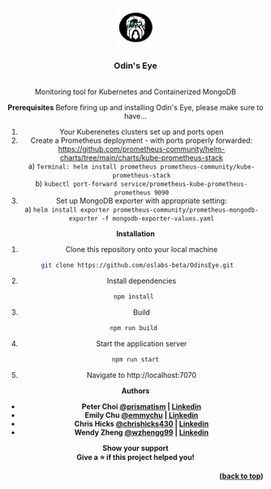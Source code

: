 <a name="readme-top"></a>
<br />
<div align="center">
  <a href="https://github.com/oslabs-beta/OdinsEye">
    <img src="client/images/odin-logo.png" alt="Logo" width="80" height="80">
  </a>

<h3 align="center">Odin's Eye</h3>

<br>
Monitoring tool for Kubernetes and Containerized MongoDB



<b>Prerequisites</b>
Before firing up and installing Odin's Eye, please make sure to have...
1) Your Kuberenetes clusters set up and ports open
2) Create a Prometheus deployment - with ports properly forwarded: https://github.com/prometheus-community/helm-charts/tree/main/charts/kube-prometheus-stack
<br> a) ```Terminal: helm install prometheus prometheus-community/kube-prometheus-stack```
<br> b) ```kubectl port-forward service/prometheus-kube-prometheus-prometheus 9090```
3) Set up MongoDB exporter with appropriate setting: 
 <br> a) ```helm install exporter prometheus-community/prometheus-mongodb-exporter -f mongodb-exporter-values.yaml```




<b>Installation</b> 

1.  Clone this repository onto your local machine

```sh
 git clone https://github.com/oslabs-beta/OdinsEye.git
```

2.  Install dependencies

```sh
npm install 
```

3. Build

```sh
npm run build 
```

4.  Start the application server

```sh
npm run start
```

5. Navigate to http://localhost:7070



<b>Authors <b>
- Peter Choi [@prismatism](https://github.com/prismatism) | [Linkedin](https://www.linkedin.com/in/peterchoi3000/)
- Emily Chu [@emmychu](https://github.com/emmychu) | [Linkedin](https://www.linkedin.com/in/lin-chu-pharmd/)
- Chris Hicks [@chrishicks430](https://github.com/chrishicks430) | [Linkedin](https://www.linkedin.com/in/chrishicks430/)
- Wendy Zheng [@wzhengg99](https://github.com/wzhengg99) | [Linkedin](https://www.linkedin.com/in/wzheng208/)


<b>Show your support  <br>
Give a ⭐️ if this project helped you!

<p align="right">(<a href="#readme-top">back to top</a>)</p>